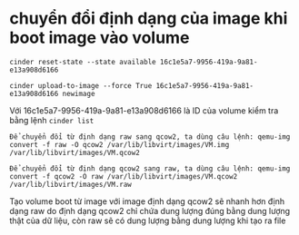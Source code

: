 # chuyển đổi định dạng của image khi boot image vào volume


`cinder reset-state --state available 16c1e5a7-9956-419a-9a81-e13a908d6166`

`cinder upload-to-image --force True 16c1e5a7-9956-419a-9a81-e13a908d6166 newimage`

Với 16c1e5a7-9956-419a-9a81-e13a908d6166 là ID của volume kiểm tra bằng lệnh `cinder list`

```
Để chuyển đổi từ định dạng raw sang qcow2, ta dùng câu lệnh: qemu-img convert -f raw -O qcow2 /var/lib/libvirt/images/VM.img /var/lib/libvirt/images/VM.qcow2

Để chuyển đổi từ định dạng qcow2 sang raw, ta dùng câu lệnh: qemu-img convert -f qcow2 -O raw /var/lib/libvirt/images/VM.qcow2 /var/lib/libvirt/images/VM.raw
```

Tạo volume boot từ image với image định dạng qcow2 sẽ nhanh hơn định dạng raw do định dạng qcow2 chỉ chứa dung lượng đúng bằng dung lượng thật của dữ liệu, còn raw sẽ có dung lượng bằng dung lượng khi tạo ra file

